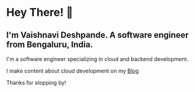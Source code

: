 # Hey There! 👋

## I'm Vaishnavi Deshpande. A software engineer from Bengaluru, India.


I'm a software engineer specializing in cloud and backend development.

I make content about cloud development on my [Blog](https://medium.com/@UnderTheDevHat) 

Thanks for stopping by!
